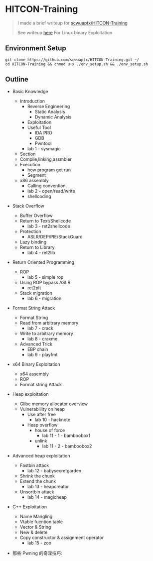 # HITCON-Training
> I made a brief writeup for [scwuaptx/HITCON-Training](https://github.com/scwuaptx/HITCON-Training)
> 
> See writeup [here](https://github.com/M4xW4n9/HITCON-Training-Writeup/blob/master/writeup.md)
For Linux binary Exploitation

## Environment Setup

    git clone https://github.com/scwuaptx/HITCON-Training.git ~/
    cd HITCON-Training && chmod u+x ./env_setup.sh && ./env_setup.sh

## Outline

+ Basic Knowledge
	+ Introduction
		+ Reverse Engineering
			+ Static Analysis
			+ Dynamic Analysis 
		+ Exploitation
		+ Useful Tool
			+ IDA PRO
			+ GDB
			+ Pwntool
		+ lab 1 - sysmagic
	+ Section
	+ Compile,linking,assmbler
	+ Execution
		+ how program get run
		+ Segment 
	+ x86 assembly
		+ Calling convention 
		+ lab 2 - open/read/write
		+ shellcoding
+ Stack Overflow
	+ Buffer Overflow
	+ Return to Text/Shellcode
		+ lab 3 - ret2shellcode 
	+ Protection
		+ ASLR/DEP/PIE/StackGuard
	+ Lazy binding
	+ Return to Library
		+ lab 4 - ret2lib 
+ Return Oriented Programming
	+ ROP
		+ lab 5 - simple rop 
	+ Using ROP bypass ASLR
		+ ret2plt
	+ Stack migration
		+ lab 6 - migration
+ Format String Attack
	+ Format String 
	+ Read from arbitrary memory
		+ lab 7 - crack
	+ Write to arbitrary memory
		+ lab 8 - craxme
	+ Advanced Trick
		+ EBP chain 
		+ lab 9 - playfmt 
+ x64 Binary Exploitation
	+ x64 assembly
	+ ROP
	+ Format string Attack

+ Heap exploitation
	+ Glibc memory allocator overview
	+ Vulnerablility on heap
		+ Use after free
			+ lab 10 - hacknote
		+ Heap overflow 
			+ house of force 
				+ lab 11 - 1 - bamboobox1
			+ unlink
				+ lab 11 - 2 - bamboobox2
+ Advanced heap exploitation
	+ Fastbin attack
		+ lab 12 - babysecretgarden 
	+ Shrink the chunk
	+ Extend the chunk
		+ lab 13 -  heapcreator
	+ Unsortbin attack
		+ lab 14 - magicheap
+ C++ Exploitation
	+ Name Mangling 
	+ Vtable fucntion table
	+ Vector & String
	+ New & delete
	+ Copy constructor & assignment operator
		+ lab 15 - zoo 
+ 那些 Pwning 的奇淫技巧:
